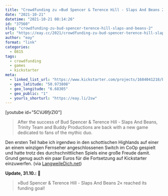 ```yaml
---
title: "Crowdfunding zu »Bud Spencer & Terence Hill - Slaps And Beans 2«"
date: "2021-10-21"
datetime: "2021-10-21 08:14:26"
id: "37560"
slug: "crowdfunding-zu-bud-spencer-terence-hill-slaps-and-beans-2"
url: "https://eay.cc/2021/crowdfunding-zu-bud-spencer-terence-hill-slaps-and-beans-2/"
author: "eay"
format: "link"
categories:
  - 0815
tags:
  - crowdfunding
  - games
  - kickstarter
meta:
  - linked_list_url: "https://www.kickstarter.com/projects/1684041218/bud-spencer-and-terence-hill-slaps-and-beans-2"
  - geo_latitude: "50.973808"
  - geo_longitude: "6.68305"
  - geo_public: "1"
  - yourls_shorturl: "https://eay.li/2sw"
---
```


\[youtube id="5CVJ6fjrZI0"\]

> After the success of Bud Spencer & Terence Hill - Slaps And Beans, Trinity Team and Buddy Productions are back with a new game dedicated to fans of the mythic duo.

Den ersten Teil habe ich irgendwo in den schottischen Highlands auf einer an einem winzigen Fernseher angeschlossenen Switch im CoOp gespielt und hatte trotz des durchschnittlichen Spiels eine große Freude damit. Grund genug auch ein paar Euros für die Fortsetzung auf Kickstarter einzuwerfen. (via [LangweileDich.net](https://www.langweiledich.net/bud-spencer-terence-hill-videospiel-slaps-beans-2/))

**Update, 31.10.:** 🎉

> »Bud Spencer & Terence Hill - Slaps And Beans 2« reached its funding goal!
